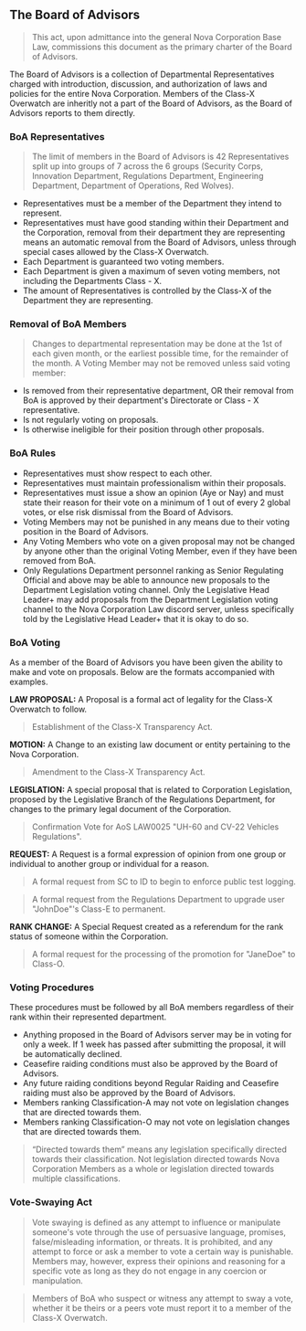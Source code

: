 ## The Board of Advisors
> This act, upon admittance into the general Nova Corporation Base Law, commissions this document as the primary charter of the Board of Advisors.

The Board of Advisors is a collection of Departmental Representatives charged with introduction, discussion, and authorization of laws and policies for the entire Nova Corporation. Members of the Class-X Overwatch are inheritly not a part of the Board of Advisors, as the Board of Advisors reports to them directly.


### BoA Representatives
> The limit of members in the Board of Advisors is 42 Representatives split up into groups of 7 across the 6 groups (Security Corps, Innovation Department, Regulations Department, Engineering Department, Department of Operations, Red Wolves).
* Representatives must be a member of the Department they intend to represent.
* Representatives must have good standing within their Department and the Corporation, removal from their department they are representing means an automatic removal from the Board of Advisors, unless through special cases allowed by the Class-X Overwatch.
* Each Department is guaranteed two voting members.
* Each Department is given a maximum of seven voting members, not including the Departments Class - X.
* The amount of Representatives is controlled by the Class-X of the Department they are representing.


### Removal of BoA Members
> Changes to departmental representation may be done at the 1st of each given month, or the earliest possible time, for the remainder of the month.
A Voting Member may not be removed unless said voting member:
* Is removed from their representative department, OR their removal from BoA is approved by their department's Directorate or Class - X representative.
* Is not regularly voting on proposals.
* Is otherwise ineligible for their position through other proposals.


### BoA Rules
* Representatives must show respect to each other.
* Representatives must maintain professionalism within their proposals.
* Representatives must issue a show an opinion (Aye or Nay) and must state their reason for their vote on a minimum of 1 out of every 2 global votes, or else risk dismissal from the Board of Advisors. 
* Voting Members may not be punished in any means due to their voting position in the Board of Advisors.
* Any Voting Members who vote on a given proposal may not be changed by anyone other than the original Voting Member, even if they have been removed from BoA.
* Only Regulations Department personnel ranking as Senior Regulating Official and above may be able to announce new proposals to the Department Legislation voting channel. Only the Legislative Head Leader+ may add proposals from the Department Legislation voting channel to the Nova Corporation Law discord server, unless specifically told by the Legislative Head Leader+ that it is okay to do so.


### BoA Voting
As a member of the Board of Advisors you have been given the ability to make and vote on proposals. Below are the formats accompanied with examples. 

**LAW PROPOSAL:**
A Proposal is a formal act of legality for the Class-X Overwatch to follow.
> Establishment of the Class-X Transparency Act.

**MOTION:**
A Change to an existing law document or entity pertaining to the Nova Corporation.
> Amendment to the Class-X Transparency Act.

**LEGISLATION:**
A special proposal that is related to Corporation Legislation, proposed by the Legislative Branch of the Regulations Department, for changes to the primary legal document of the Corporation.
> Confirmation Vote for AoS LAW0025 "UH-60 and CV-22 Vehicles Regulations".

**REQUEST:**
A Request is a formal expression of opinion from one group or individual to another group or individual for a reason.
> A formal request from SC to ID to begin to enforce public test logging.

> A formal request from the Regulations Department to upgrade user "JohnDoe"'s Class-E to permanent.

**RANK CHANGE:**
A Special Request created as a referendum for the rank status of someone within the Corporation.
> A formal request for the processing of the promotion for "JaneDoe" to Class-O. 


### Voting Procedures 
These procedures must be followed by all BoA members regardless of their rank within their represented department.
* Anything proposed in the Board of Advisors server may be in voting for only a week. If 1 week has passed after submitting the proposal, it will be automatically declined.
* Ceasefire raiding conditions must also be approved by the Board of Advisors.
* Any future raiding conditions beyond Regular Raiding and Ceasefire raiding must also be approved by the Board of Advisors.
* Members ranking Classification-A may not vote on legislation changes that are directed towards them.
* Members ranking Classification-O may not vote on legislation changes that are directed towards them.
> “Directed towards them” means any legislation specifically directed towards their classification. Not legislation directed towards Nova Corporation Members as a whole or legislation directed towards multiple classifications.


### Vote-Swaying Act
> Vote swaying is defined as any attempt to influence or manipulate someone's vote through the use of persuasive language, promises, false/misleading information, or threats. It is prohibited, and any attempt to force or ask a member to vote a certain way is punishable. Members may, however, express their opinions and reasoning for a specific vote as long as they do not engage in any coercion or manipulation.

> Members of BoA who suspect or witness any attempt to sway a vote, whether it be theirs or a peers vote must report it to a member of the Class-X Overwatch.

